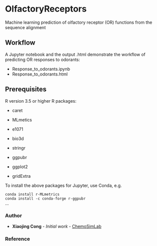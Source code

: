 # OlfactoryReceptors
Machine learning prediction of olfactory receptor (OR) functions from the sequence alignment

## Workflow
A Jupyter notebook and the output .html demonstrate the workflow of predicting OR responses to odorants:
- Response_to_odorants.ipynb
- Response_to_odorants.html

## Prerequisites
R version 3.5 or higher
R packages: 
- caret
- MLmetics
- e1071
- bio3d
- stringr
- ggpubr

- ggplot2
- gridExtra

To install the above packages for Jupyter, use Conda, e.g. 

`conda install r-MLmetrics`  
`conda install -c conda-forge r-ggpubr`  
...


### Author
* **Xiaojing Cong** - *Initial work* - [ChemoSimLab](http://chemosim.unice.fr/)

### Reference


